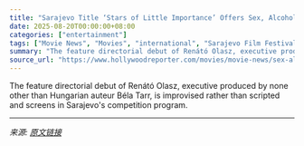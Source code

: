 ```yaml
---
title: "Sarajevo Title ‘Stars of Little Importance’ Offers Sex, Alcohol, and a Melancholy Christmas"
date: 2025-08-20T00:00:00+08:00
categories: ["entertainment"]
tags: ["Movie News", "Movies", "international", "Sarajevo Film Festival"]
summary: "The feature directorial debut of Renátó Olasz, executive produced by none other than Hungarian auteur Béla Tarr, is improvised rather than scripted and screens in Sarajevo's competition program."
source_url: "https://www.hollywoodreporter.com/movies/movie-news/sex-alcohol-film-stars-of-little-importance-sarajevo-2025-1236347684/"
---
```


The feature directorial debut of Renátó Olasz, executive produced by none other than Hungarian auteur Béla Tarr, is improvised rather than scripted and screens in Sarajevo's competition program.

---

*来源: [原文链接](https://www.hollywoodreporter.com/movies/movie-news/sex-alcohol-film-stars-of-little-importance-sarajevo-2025-1236347684/)*
